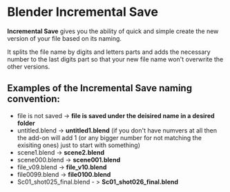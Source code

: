 # Blender Incremental Save

**Incremental Save** gives you the ability of quick and simple create the new version of your file based on its naming.

It splits the file name by digits and letters parts and adds the necessary number to the last digits part so that your new file name won't overwrite the other versions.

## Examples of the Incremental Save naming convention:
- file is not saved -> **file is saved under the deisired name in a desired folder**
- untitled.blend -> **untitled1.blend** (if you don't have numvers at all then the add-on will add 1 (or any bigger number for not matching the exisiting ones) just to start with something)
- scene1.blend -> **scene2.blend**
- scene000.blend -> **scene001.blend**
- file_v09.blend -> **file_v10.blend**
- file0099.blend -> **file0100.blend**
- Sc01_shot025_final.blend - > **Sc01_shot026_final.blend**
